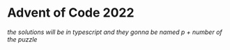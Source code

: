 # Advent of Code 2022
_the solutions will be in typescript and they gonna be named p + number of the puzzle_